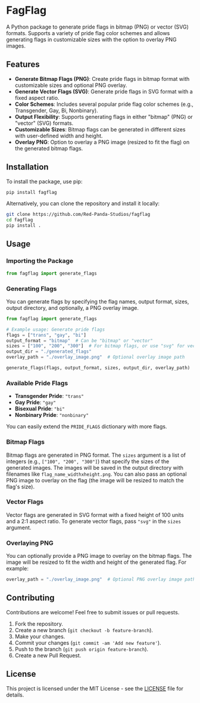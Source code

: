 # FagFlag

A Python package to generate pride flags in bitmap (PNG) or vector (SVG) formats. Supports a variety of pride flag color schemes and allows generating flags in customizable sizes with the option to overlay PNG images.

## Features

- **Generate Bitmap Flags (PNG)**: Create pride flags in bitmap format with customizable sizes and optional PNG overlay.
- **Generate Vector Flags (SVG)**: Generate pride flags in SVG format with a fixed aspect ratio.
- **Color Schemes**: Includes several popular pride flag color schemes (e.g., Transgender, Gay, Bi, Nonbinary).
- **Output Flexibility**: Supports generating flags in either "bitmap" (PNG) or "vector" (SVG) formats.
- **Customizable Sizes**: Bitmap flags can be generated in different sizes with user-defined width and height.
- **Overlay PNG**: Option to overlay a PNG image (resized to fit the flag) on the generated bitmap flags.

## Installation

To install the package, use pip:

```bash
pip install fagflag
```

Alternatively, you can clone the repository and install it locally:

```bash
git clone https://github.com/Red-Panda-Studios/fagflag
cd fagflag
pip install .
```

## Usage

### Importing the Package

```python
from fagflag import generate_flags
```

### Generating Flags

You can generate flags by specifying the flag names, output format, sizes, output directory, and optionally, a PNG overlay image.

```python
from fagflag import generate_flags

# Example usage: Generate pride flags
flags = ["trans", "gay", "bi"]
output_format = "bitmap"  # Can be "bitmap" or "vector"
sizes = ["100", "200", "300"]  # For bitmap flags, or use "svg" for vector flags
output_dir = "./generated_flags"
overlay_path = "./overlay_image.png"  # Optional overlay image path

generate_flags(flags, output_format, sizes, output_dir, overlay_path)
```

### Available Pride Flags

- **Transgender Pride**: `"trans"`
- **Gay Pride**: `"gay"`
- **Bisexual Pride**: `"bi"`
- **Nonbinary Pride**: `"nonbinary"`

You can easily extend the `PRIDE_FLAGS` dictionary with more flags.

### Bitmap Flags

Bitmap flags are generated in PNG format. The `sizes` argument is a list of integers (e.g., `["100", "200", "300"]`) that specify the sizes of the generated images. The images will be saved in the output directory with filenames like `flag_name_widthxheight.png`. You can also pass an optional PNG image to overlay on the flag (the image will be resized to match the flag's size).

### Vector Flags

Vector flags are generated in SVG format with a fixed height of 100 units and a 2:1 aspect ratio. To generate vector flags, pass `"svg"` in the `sizes` argument.

### Overlaying PNG

You can optionally provide a PNG image to overlay on the bitmap flags. The image will be resized to fit the width and height of the generated flag. For example:

```python
overlay_path = "./overlay_image.png"  # Optional PNG overlay image path
```

## Contributing

Contributions are welcome! Feel free to submit issues or pull requests.

1. Fork the repository.
2. Create a new branch (`git checkout -b feature-branch`).
3. Make your changes.
4. Commit your changes (`git commit -am 'Add new feature'`).
5. Push to the branch (`git push origin feature-branch`).
6. Create a new Pull Request.

## License

This project is licensed under the MIT License - see the [LICENSE](LICENSE) file for details.